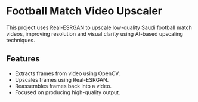 # Football Match Video Upscaler

This project uses Real-ESRGAN to upscale low-quality Saudi football match videos, improving resolution and visual clarity using AI-based upscaling techniques.

## Features
- Extracts frames from video using OpenCV.
- Upscales frames using Real-ESRGAN.
- Reassembles frames back into a video.
- Focused on producing high-quality output.
